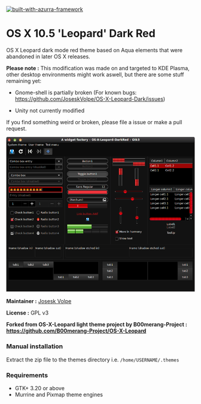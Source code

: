 [![built-with-azurra-framework](https://github.com/Elbullazul/Azurra_framework/raw/assets/azurra_framework_smaller.png)](https://github.com/Elbullazul/Azurra_framework)

# OS X 10.5 'Leopard' Dark Red

OS X Leopard dark mode red theme based on Aqua elements that were abandoned in later OS X releases.

**Please note :** This modification was made on and targeted to KDE Plasma, other desktop environments might work aswell, but there are some stuff remaining yet:

* Gnome-shell is partially broken (For known bugs: https://github.com/JoseskVolpe/OS-X-Leopard-Dark/issues)

* Unity not currently modified

If you find something weird or broken, please file a issue or make a pull request.

![os-x-leopard](./preview.png)

**Maintainer :** [Josesk Volpe](https://github.com/JoseskVolpe)

**License :** GPL v3

**Forked from OS-X-Leopard light theme project by B00merang-Project : https://github.com/B00merang-Project/OS-X-Leopard**

### Manual installation

Extract the zip file to the themes directory i.e. `/home/USERNAME/.themes`

### Requirements

- GTK+ 3.20 or above
- Murrine and Pixmap theme engines
